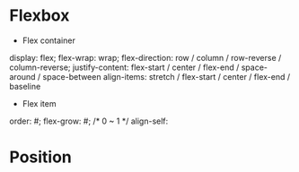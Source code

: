 # Flexbox

- Flex container

display: flex;
flex-wrap: wrap;
flex-direction: row / column / row-reverse / column-reverse;
justify-content: flex-start / center / flex-end / space-around / space-between 
align-items: stretch / flex-start / center / flex-end / baseline

- Flex item

order: #;
flex-grow: #; /* 0 ~ 1 */
align-self: 

# Position